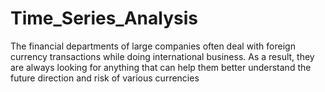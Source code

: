 # Time_Series_Analysis
The financial departments of large companies often deal with foreign currency transactions while doing international business. As a result, they are always looking for anything that can help them better understand the future direction and risk of various currencies
